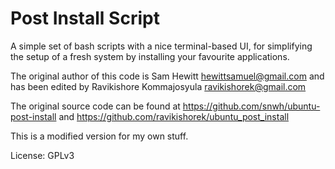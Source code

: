 Post Install Script
===================

A simple set of bash scripts with a nice terminal-based UI, for simplifying the setup of a fresh system by installing your favourite applications.

The original author of this code is Sam Hewitt hewittsamuel@gmail.com and has been edited by Ravikishore Kommajosyula ravikishorek@gmail.com

The original source code can be found at https://github.com/snwh/ubuntu-post-install and https://github.com/ravikishorek/ubuntu_post_install

This is a modified version for my own stuff.

License: GPLv3

